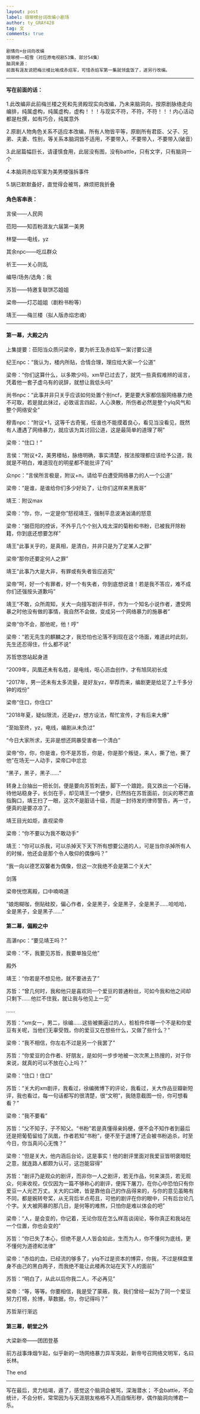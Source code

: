 ```yaml
---
layout: post
label: 琅琊榜台词改编小剧场
author: ty_GRAY428
tag: 文
comments: true
---
```


    剧情向+台词向改编
    琅琊榜——昭雪（对应原电视剧53集、部分54集）
    脑洞来源：
    前面有涯友说把梅兰楼比喻成赤焰军，可惜赤焰军第一集就领盒饭了，遂另行改编。

---

#### 写在前面的话：

1.此改编非此前梅兰楼之死和先贤殿现实向改编，乃未来脑洞向，按原剧脉络走向编排，纯属虚构，纯属虚构，虚构！！！与现实不符，不符，不符！！！内心活动都是杜撰，如有巧合，纯属意外

2.原剧人物角色关系不适应本改编，所有人物皆平等，原剧所有君臣、父子、兄弟、夫妻、性别，等关系本脑洞皆不适用，不要带入，不要带入，不要带入(破音）

3.此层篇幅巨长，请谨慎食用，此层没有图，没有battle，只有文字，只有脑洞一个

4.本脑洞赤焰军案为美男楼强拆事件

5.锅已默默备好，直觉得会被骂，麻烦把我折叠

#### 角色客串表：

言侯——人民网

莅阳——知否粉涯友六届第一美男

林燮——电线，yz

其余npc——吃瓜群众

祈王——关心则乱

编导/场务/选角：我

苏哲——特邀复联饼芯姐姐

梁帝——灯芯姐姐（剧粉书粉等）

靖王——梅兰楼（拟人版赤焰忠魂） 

---

#### 第一幕，大殿之内

上集提要：莅阳当众质问梁帝，要为祈王及赤焰军一案讨要公道

纪王npc：“我认为，楼内所贴，合情合理，理应给大家一个公道”

梁帝：“你们这算什么，以多欺少吗，xm早已过去了，就凭一些真假难辨的谣言，凭着他一套子虚乌有的说辞，就想让我低头吗”

尚书npc：“此事并非只关乎应该如何处置个别ncf，更是要大家都信服网络暴力绝不可取，若是就此抹过，必致谣言四起，人心涣散，所伤者必然是整个ylq风气和整个网络安全”

穆青npc：“附议+1，这等千古奇冤，任谁也不能摸着良心，看见当没看见，既然有人遭遇了网络暴力，就应该为其讨回公道，这是最简单的道理了啊”

梁帝：“住口！”

言侯：“附议+2，美男楼帖，脉络明确，事实清楚，按法按理都应该给予公道，我就是不明白，难道现在的明星都不能批评了吗”

众npc：“言侯所言极是，附议+n，请给平白遭受网络暴力的人一个公道”

梁帝：“是谁，是谁给你们多少好处了，让你们这样来黑我哥”

靖王：附议max

梁帝：“你，你，一定是你”怒视靖王，强制平息波涛汹涌的怒意

梁帝：“据莅阳的控诉，不外乎几个个别入戏太深的菊粉和书粉，已被我开除粉籍，你到底还想要怎样”

靖王“此事关乎的，是真相，是清白，并非只是为了定某人之罪”

梁帝“那你还要定何人之罪”

靖王“此事乃大是大非，有罪或有失者皆应追究”

梁帝“呵，好一个有罪者，好一个有失者，你到底想说谁！若是我不答应，难不成你们还强按头道歉吗”

靖王“不敢，众所周知，关大一向擅写剧评书评，作为一个知名小说作者，遭受网暴之时他没有做的事情，我自然不会做，变成另一个网络暴力的施暴者”

梁帝“你不会，那他呢，他！哼”

梁帝：“若无先生的麒麟之才，我恐怕也沦落不到现在这个场面，难道此时此刻，先生还忍得住，什么都不说”

苏哲悠悠站起身道

“2009年，凤凰还未有名姓，是电线，呕心沥血创作，才有旭凤初长成

“2017年，男一还未有太多流量，是好友yz，举荐而来，编剧更是给足了上千多分钟的戏份”

梁帝“住口，你住口”

“2018年夏，疑似限流，还是yz，想方设法，帮忙宣传，才有后来大爆”

“至始至终，yz，电线，编剧从未负过”

“今日大家所求，无非是想还网暴受害者一个清白”

梁帝“你，你，你是谁，你不是苏哲，你是，你是那个叛徒，来人，撕了他，撕了他”在场无一人动手，梁帝口中忿忿

“黑子，黑子，黑子……”

转身上台抽出一把长剑，便是要向苏哲刺去，脚下一个踉跄，竟又跌出一个石锤，待他站稳身子，长剑在手，却见靖王一个健步，已然挡在苏哲面前，剑尖的寒芒直指胸口，靖王扫了一眼，这次不是脏话十级，而是一封待发的律师警告，再一寸，便真的是要凉凉了。

靖王目光如炬，直视梁帝

梁帝：“你不要以为我不敢动手”

靖王：“你可以杀我，可以杀掉天下天下所有想要公道的人，可是当你杀掉所有人的时候，他还会是那个令人敬仰的偶像吗？”

“我一向以德艺双馨者为偶像，但这一次我绝不会是第二个关大”

剑落

梁帝恍惚离殿，口中喃喃道

“娘炮糊咖，倒贴硅胶，偏心作者，全是黑子，全是黑子，全是黑子……哈哈哈，全是黑子，全是黑子……”

#### 第二幕，偏殿之中


高湛npc：“要见靖王吗？”

梁帝：“不，我要见苏哲，我要单独见他”

殿外

靖王：“你若是不想见他，就不要进去了”

苏哲：“曾几何时，我和他只是喜欢同一个爱豆的普通粉丝，可如今我和他之间却只剩下……他拦不住我，就让我与他见上一见”

……

苏哲：“xm女一，男二，徐编……这些被撕逼过的人，桩桩件件哪一个不是和你爱豆有关呢，当他们无辜受戮，你的爱豆又在想些什么，又做了些什么？”

梁帝：“我不相信，你左右不过是另一个我罢了”

苏哲：“你爱豆的合作者、好朋友，是如何一步步地被一次次黑上热搜的，对于你来说，就真的可以不放在心上吗？”

梁帝：“住口！住口”

苏哲：“关大的xm剧评，我看过，徐编微博下的评论，我看过，关大作品豆瓣新短评，我也看过，每一句话都写的很清楚，很“文明”，我随意截图一份，你可想看看？”

梁帝：“我不要看”

苏哲：“父不知子，子不知父。“书粉”若是真懂得亲妈梗，便不会不知作者到最后还是把葡萄留给了凤凰，作者若知“书粉”，便不至于退博了还会被书粉追杀，时至今日，你当真问心无愧？”

梁帝：“但是关大，他内涵后台论，这是事实！他的剧评里面对我爱豆皆明褒暗贬之意，就连路人都颇为认可，这岂能容得”

苏哲：“剧评乃是观众的剧评，而非你一人之剧评，若无作品，何来演员，若无观众，何来收视，仅仅因为一篇不够称心的剧评，便挥下屠刀，在你心中恐怕只有你爱豆一人光芒万丈。关大的口碑，皆是靠他自己的作品得来的，与你的意见虽略有不同，都是婉转夸奖，从无背后半点苟且，可他的剧评在你的眼中，只有后台论几个字。关大被网暴的那几日，是何等的难熬，只怕你是难以体会的吧”

梁帝：“人，是会变的，你记着，无论你现在怎么样高谈阔论，等你真正和我站在一个位置，你也会变的”

苏哲：“你已失了本心，但绝不是人人皆会如此，生而为人，你不懂何为底线，更不懂何为道德和法律”

梁帝：“赤焰的血，已经流的够多了，ylq不过是资本的博弈，你我，不过是棋盘里身不由己的黑白两子，而我绝不能让此楼再次站在天下人的面前”

苏哲：“明白了，从此以后你我二人，不必再见”

梁帝：“等，等等。你要相信，我是受了蒙蔽，我，我们曾经一起为了同一个爱豆努力打榜，抡博，草数据，你，你记得吗？”

苏哲渐行渐远

#### 第三幕，朝堂之外

大梁新帝——团团登基

前方战事烽烟乍起，似乎新的一场网络暴力异军突起，新帝号召网络文明军，名曰长林。

The end

---

写在最后，灵力枯竭，遁了，感觉这个脑洞会被骂，深海潜水；
不会battle，不会统计，不会分析，常常因为与天涯朋友格格不入而自惭形秽，偶作脑洞向博君一乐。
